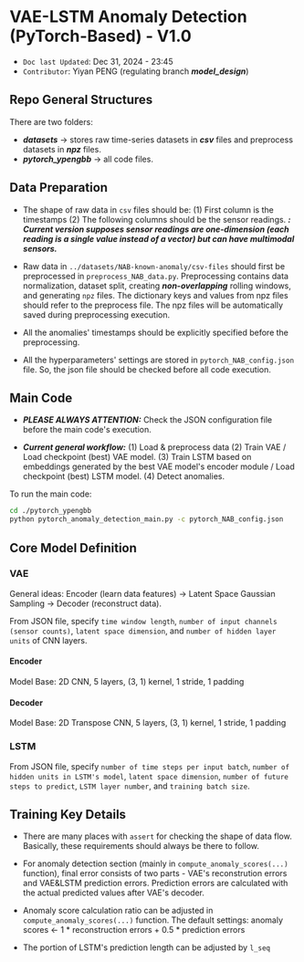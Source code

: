 
# VAE-LSTM Anomaly Detection (PyTorch-Based) - V1.0

* `Doc last Updated`: Dec 31, 2024 - 23:45
* `Contributor`: Yiyan PENG (regulating branch ***model_design***)

## Repo General Structures

There are two folders:

* ***datasets*** $\rightarrow$ stores raw time-series datasets in ***csv*** files and preprocess datasets in ***npz*** files.
* ***pytorch_ypengbb*** $\rightarrow$ all code files. 

## Data Preparation

* The shape of raw data in `csv` files should be: (1) First column is the timestamps (2) The following columns should be the sensor readings. ***<NOTE>: Current version supposes sensor readings are one-dimension (each reading is a single value instead of a vector) but can have multimodal sensors.*** 

* Raw data in `../datasets/NAB-known-anomaly/csv-files` should first be preprocessed in `preprocess_NAB_data.py`. Preprocessing contains data normalization, dataset split, creating ***non-overlapping*** rolling windows, and generating `npz` files. The dictionary keys and values from npz files should refer to the preprocess file. The npz files will be automatically saved during preprocessing execution. 

* All the anomalies' timestamps should be explicitly specified before the preprocessing. 

* All the hyperparameters' settings are stored in `pytorch_NAB_config.json` file. So, the json file should be checked before all code execution.

## Main Code

* ***PLEASE ALWAYS ATTENTION:*** Check the JSON configuration file before the main code's execution. 

* ***Current general workflow:*** (1) Load & preprocess data (2) Train VAE / Load checkpoint (best) VAE model. (3) Train LSTM based on embeddings generated by the best VAE model's encoder module / Load checkpoint (best) LSTM model. (4) Detect anomalies.

To run the main code:

```bash
cd ./pytorch_ypengbb
python pytorch_anomaly_detection_main.py -c pytorch_NAB_config.json
```

## Core Model Definition

### VAE

General ideas: Encoder (learn data features) $\rightarrow$ Latent Space Gaussian Sampling $\rightarrow$ Decoder (reconstruct data).

From JSON file, specify `time window length`, `number of input channels (sensor counts)`, `latent space dimension`, and `number of hidden layer units` of CNN layers. 

#### Encoder

Model Base: 2D CNN, 5 layers, (3, 1) kernel, 1 stride, 1 padding

#### Decoder

Model Base: 2D Transpose CNN, 5 layers, (3, 1) kernel, 1 stride, 1 padding

### LSTM

From JSON file, specify `number of time steps per input batch`, `number of hidden units in LSTM's model`, `latent space dimension`, `number of future steps to predict`, `LSTM layer number`, and `training batch size`. 

## Training Key Details

* There are many places with `assert` for checking the shape of data flow. Basically, these requirements should always be there to follow.

* For anomaly detection section (mainly in `compute_anomaly_scores(...)` function), final error consists of two parts - VAE's reconstrution errors and VAE&LSTM prediction errors. Prediction errors are calculated with the actual predicted values after VAE's decoder. 

* Anomaly score calculation ratio can be adjusted in `compute_anomaly_scores(...)` function. The default settings: anomaly scores <- 1 * reconstruction errors + 0.5 * prediction errors

* The portion of LSTM's prediction length can be adjusted by `l_seq`

